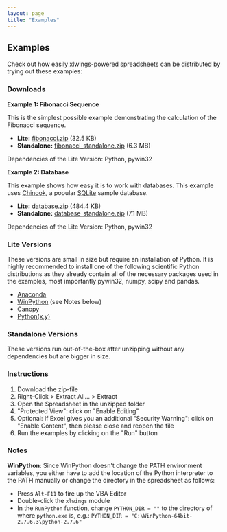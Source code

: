 ```yaml
---
layout: page
title: "Examples"
---
```


## Examples

Check out how easily xlwings-powered spreadsheets can be distributed by trying out these examples:

### Downloads

**Example 1: Fibonacci Sequence**

This is the simplest possible example demonstrating the calculation of the Fibonacci sequence.

* **Lite:** [fibonacci.zip][] (32.5 KB)
* **Standalone:** [fibonacci_standalone.zip][] (6.3 MB)

Dependencies of the Lite Version: Python, pywin32

[fibonacci.zip]: https://bitbucket.org/zoomeranalytics/xlwings_examples/downloads/fibonacci.zip
[fibonacci_standalone.zip]: https://bitbucket.org/zoomeranalytics/xlwings_examples/downloads/fibonacci_standalone.zip


**Example 2: Database**

This example shows how easy it is to work with databases. This example uses [Chinook][], a popular [SQLite][] sample
database.

* **Lite:** [database.zip][] (484.4 KB)
* **Standalone:** [database_standalone.zip][] (7.1 MB)

Dependencies of the Lite Version: Python, pywin32

[Chinook]: http://chinookdatabase.codeplex.com/
[SQLite]: http://sqlite.org/
[database.zip]: https://bitbucket.org/zoomeranalytics/xlwings_examples/downloads/database.zip
[database_standalone.zip]: https://bitbucket.org/zoomeranalytics/xlwings_examples/downloads/database_standalone.zip

### Lite Versions

These versions are small in size but require an installation of Python. It is highly recommended to install one of the
following scientific Python distributions as they already contain all of the necessary packages used in the examples,
most importantly pywin32, numpy, scipy and pandas.

* [Anaconda](https://store.continuum.io/cshop/anaconda/)
* [WinPython](http://winpython.sourceforge.net/) (see Notes below)
* [Canopy](https://www.enthought.com/products/canopy/)
* [Python(x,y)](https://code.google.com/p/pythonxy/)


### Standalone Versions

These versions run out-of-the-box after unzipping without any dependencies but are bigger in size.


### Instructions

1. Download the zip-file
2. Right-Click > Extract All... > Extract
3. Open the Spreadsheet in the unzipped folder
4. "Protected View": click on "Enable Editing"
5. Optional: If Excel gives you an additional "Security Warning": click on "Enable Content", then
   please close and reopen the file
6. Run the examples by clicking on the "Run" button

### Notes

**WinPython**: Since WinPython doesn't change the PATH environment variables, you either have to add the location
  of the Python interpreter to the PATH manually or change the directory in the spreadsheet as follows:

* Press `Alt-F11` to fire up the VBA Editor
* Double-click the `xlwings` module
* In the `RunPython` function, change `PYTHON_DIR = ""` to the directory of where `python.exe` is, e.g.:
`PYTHON_DIR = "C:\WinPython-64bit-2.7.6.3\python-2.7.6"`
